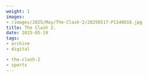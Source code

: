 ```yaml
---
weight: 1
images:
- /images/2025/May/The-Clash-2/20250517-P1140016.jpg
title: The Clash 2.
date: 2025-05-19
tags:
- archive
- digital

- the-clash-2
- sports
---
```


